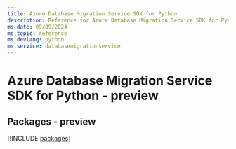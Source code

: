 ```yaml
---
title: Azure Database Migration Service SDK for Python
description: Reference for Azure Database Migration Service SDK for Python
ms.date: 09/09/2024
ms.topic: reference
ms.devlang: python
ms.service: databasemigrationservice
---
```

# Azure Database Migration Service SDK for Python - preview
## Packages - preview
[!INCLUDE [packages](database-migration-service-index.md)]